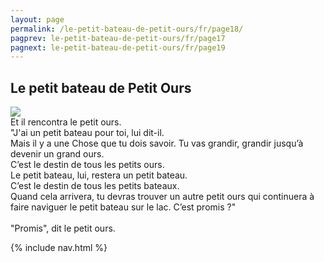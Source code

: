 ```yaml
---
layout: page
permalink: /le-petit-bateau-de-petit-ours/fr/page18/
pagprev: le-petit-bateau-de-petit-ours/fr/page17
pagnext: le-petit-bateau-de-petit-ours/fr/page19
---
```


## Le petit bateau de Petit Ours

<img src="{{ site.baseurl }}/img/le-petit-bateau-de-petit-ours/page18.jpg"/>

<div class="childbook-text">
Et il rencontra le petit ours.<br />
"J'ai un petit bateau pour toi, lui dit-il.<br />
Mais il y a une Chose que tu dois savoir. Tu vas grandir, grandir jusqu’à devenir un grand ours.<br />
C’est le destin de tous les petits ours.<br />
Le petit bateau, lui, restera un petit bateau.<br />
C’est le destin de tous les petits bateaux.<br />
Quand cela arrivera, tu devras trouver un autre petit ours qui continuera à faire naviguer le petit bateau sur le lac. C’est promis ?"<br />
<br />
"Promis", dit le petit ours.
</div>

{% include nav.html %}
